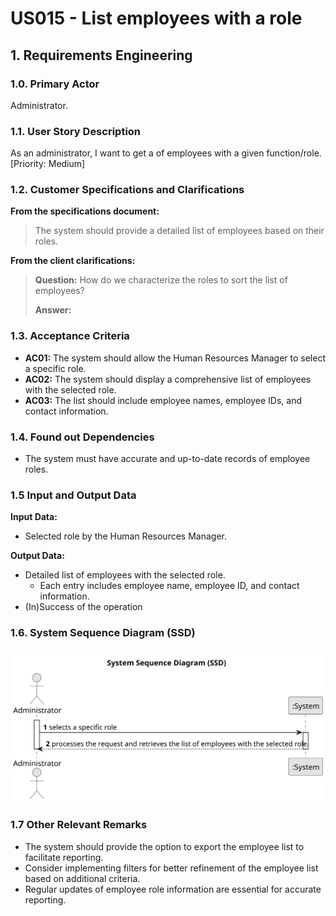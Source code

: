 # US015 - List employees with a role

## 1. Requirements Engineering

### 1.0. Primary Actor

Administrator.

### 1.1. User Story Description

As an administrator, I want to get a of employees with a given function/role. [Priority: Medium]

### 1.2. Customer Specifications and Clarifications

**From the specifications document:**

> The system should provide a detailed list of employees based on their roles.

**From the client clarifications:**

> **Question:** How do we characterize the roles to sort the list of employees?
>
> **Answer:**

### 1.3. Acceptance Criteria

* **AC01:** The system should allow the Human Resources Manager to select a specific role.
* **AC02:** The system should display a comprehensive list of employees with the selected role.
* **AC03:** The list should include employee names, employee IDs, and contact information.


### 1.4. Found out Dependencies

* The system must have accurate and up-to-date records of employee roles.

### 1.5 Input and Output Data

**Input Data:**

* Selected role by the Human Resources Manager.

**Output Data:**

* Detailed list of employees with the selected role.
  * Each entry includes employee name, employee ID, and contact information.
* (In)Success of the operation

### 1.6. System Sequence Diagram (SSD)

![US015-SSD.svg](puml%2Fsvg%2FUS015-SSD.svg)

### 1.7 Other Relevant Remarks

* The system should provide the option to export the employee list to facilitate reporting.
* Consider implementing filters for better refinement of the employee list based on additional criteria.
* Regular updates of employee role information are essential for accurate reporting.
